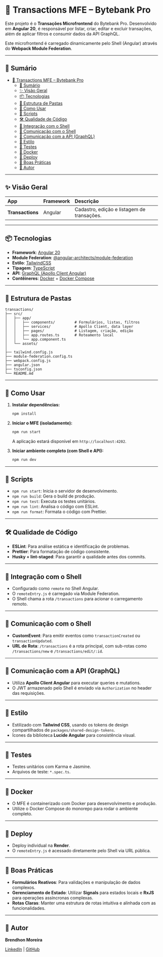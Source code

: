 # 💸 Transactions MFE – Bytebank Pro

Este projeto é o **Transações Microfrontend** do Bytebank Pro. Desenvolvido em **Angular 20**, é responsável por listar, criar, editar e excluir transações, além de aplicar filtros e consumir dados da API GraphQL.

Este microfrontend é carregado dinamicamente pelo Shell (Angular) através do **Webpack Module Federation**.

---

## 📝 Sumário

- [💸 Transactions MFE – Bytebank Pro](#-transactions-mfe--bytebank-pro)
  - [📝 Sumário](#-sumário)
  - [✨ Visão Geral](#-visão-geral)
  - [📦 Tecnologias](#-tecnologias)
  - [📁 Estrutura de Pastas](#-estrutura-de-pastas)
  - [🚀 Como Usar](#-como-usar)
  - [📜 Scripts](#-scripts)
  - [🛠️ Qualidade de Código](#️-qualidade-de-código)
  - [🔗 Integração com o Shell](#-integração-com-o-shell)
  - [🔌 Comunicação com o Shell](#-comunicação-com-o-shell)
  - [📡 Comunicação com a API (GraphQL)](#-comunicação-com-a-api-graphql)
  - [🎨 Estilo](#-estilo)
  - [🧪 Testes](#-testes)
  - [🐳 Docker](#-docker)
  - [🚀 Deploy](#-deploy)
  - [🧰 Boas Práticas](#-boas-práticas)
  - [👥 Autor](#-autor)

---

## ✨ Visão Geral

| App             | Framework | Descrição                                    |
| :-------------- | :-------- | :------------------------------------------- |
| **Transactions**| Angular   | Cadastro, edição e listagem de transações.   |

---

## 📦 Tecnologias

- **Framework**: [Angular 20](https://angular.dev/)
- **Module Federation**: [@angular-architects/module-federation](https://github.com/angular-architects/module-federation)
- **Estilo**: [TailwindCSS](https://tailwindcss.com/)
- **Tipagem**: [TypeScript](https://www.typescriptlang.org/)
- **API**: [GraphQL (Apollo Client Angular)](https://www.apollographql.com/docs/angular/)
- **Contêineres**: [Docker](https://www.docker.com/) + [Docker Compose](https://docs.docker.com/compose/)

---

## 📁 Estrutura de Pastas

```
transactions/
├── src/
│   ├── app/
│   │   ├── components/         # Formulários, listas, filtros
│   │   ├── services/           # Apollo Client, data layer
│   │   ├── pages/              # Listagem, criação, edição
│   │   ├── app.routes.ts       # Roteamento local
│   │   └── app.component.ts
│   └── assets/
│
├── tailwind.config.js
├── module-federation.config.ts
├── webpack.config.js
├── angular.json
├── tsconfig.json
└── README.md
```

---

## 🚀 Como Usar

1.  **Instalar dependências:**

    ```bash
    npm install
    ```

2.  **Iniciar o MFE (isoladamente):**

    ```bash
    npm run start
    ```

    A aplicação estará disponível em `http://localhost:4202`.

3.  **Iniciar ambiente completo (com Shell e API):**

    ```bash
    npm run dev
    ```

---

## 📜 Scripts

- `npm run start`: Inicia o servidor de desenvolvimento.
- `npm run build`: Gera o build de produção.
- `npm run test`: Executa os testes unitários.
- `npm run lint`: Analisa o código com ESLint.
- `npm run format`: Formata o código com Prettier.

---

## 🛠️ Qualidade de Código

- **ESLint**: Para análise estática e identificação de problemas.
- **Prettier**: Para formatação de código consistente.
- **Husky + lint-staged**: Para garantir a qualidade antes dos commits.

---

## 🔗 Integração com o Shell

- Configurado como `remote` no Shell Angular.
- O `remoteEntry.js` é carregado via Module Federation.
- O Shell chama a rota `/transactions` para acionar o carregamento remoto.

---

## 🔌 Comunicação com o Shell

- **CustomEvent**: Para emitir eventos como `transactionCreated` ou `transactionUpdated`.
- **URL de Rota**: `/transactions` é a rota principal, com sub-rotas como `/transactions/new` e `/transactions/edit/:id`.

---

## 📡 Comunicação com a API (GraphQL)

- Utiliza **Apollo Client Angular** para executar queries e mutations.
- O JWT armazenado pelo Shell é enviado via `Authorization` no header das requisições.

---

## 🎨 Estilo

- Estilizado com **Tailwind CSS**, usando os tokens de design compartilhados de `packages/shared-design-tokens`.
- Ícones da biblioteca **Lucide Angular** para consistência visual.

---

## 🧪 Testes

- Testes unitários com Karma e Jasmine.
- Arquivos de teste: `*.spec.ts`.

---

## 🐳 Docker

- O MFE é containerizado com Docker para desenvolvimento e produção.
- Utilize o Docker Compose do monorepo para rodar o ambiente completo.

---

## 🚀 Deploy

- Deploy individual na **Render**.
- O `remoteEntry.js` é acessado diretamente pelo Shell via URL pública.

---

## 🧰 Boas Práticas

- **Formulários Reativos**: Para validações e manipulação de dados complexos.
- **Gerenciamento de Estado**: Utilizar **Signals** para estados locais e **RxJS** para operações assíncronas complexas.
- **Rotas Claras**: Manter uma estrutura de rotas intuitiva e alinhada com as funcionalidades.

---

## 👥 Autor

**Brendhon Moreira**

[LinkedIn](https://www.linkedin.com/in/brendhon-moreira) | [GitHub](https://github.com/Brendhon)